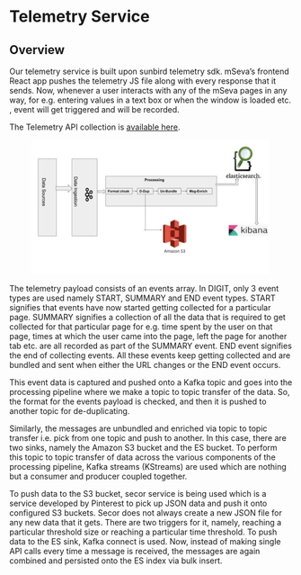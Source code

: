 # Telemetry Service

## Overview

Our telemetry service is built upon sunbird telemetry sdk. mSeva’s frontend React app pushes the telemetry JS file along with every response that it sends. Now, whenever a user interacts with any of the mSeva pages in any way, for e.g. entering values in a text box or when the window is loaded etc. , event will get triggered and will be recorded.&#x20;

The Telemetry API collection is [available here](https://www.getpostman.com/collections/65d183baffd3972cb925).

<figure><img src="../../.gitbook/assets/telemetry.jpeg" alt=""><figcaption></figcaption></figure>

The telemetry payload consists of an events array. In DIGIT, only 3 event types are used namely START, SUMMARY and END event types. START signifies that events have now started getting collected for a particular page. SUMMARY signifies a collection of all the data that is required to get collected for that particular page for e.g. time spent by the user on that page, times at which the user came into the page, left the page for another tab etc. are all recorded as part of the SUMMARY event. END event signifies the end of collecting events. All these events keep getting collected and are bundled and sent when either the URL changes or the END event occurs.

This event data is captured and pushed onto a Kafka topic and goes into the processing pipeline where we make a topic to topic transfer of the data. So, the format for the events payload is checked, and then it is pushed to another topic for de-duplicating.&#x20;

Similarly, the messages are unbundled and enriched via topic to topic transfer i.e. pick from one topic and push to another. In this case, there are two sinks, namely the Amazon S3 bucket and the ES bucket. To perform this topic to topic transfer of data across the various components of the processing pipeline, Kafka streams (KStreams) are used which are nothing but a consumer and producer coupled together.&#x20;

To push data to the S3 bucket, secor service is being used which is a service developed by Pinterest to pick up JSON data and push it onto configured S3 buckets. Secor does not always create a new JSON file for any new data that it gets. There are two triggers for it, namely, reaching a particular threshold size or reaching a particular time threshold. To push data to the ES sink, Kafka connect is used. Now, instead of making single API calls every time a message is received, the messages are again combined and persisted onto the ES index via bulk insert.

